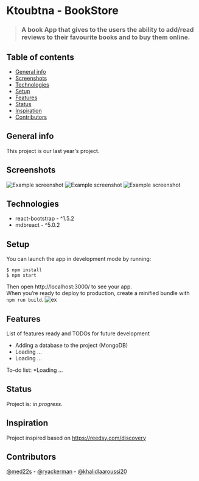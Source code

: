 # Ktoubtna - BookStore
>### A book App that gives to the users the ability to add/read reviews to their favourite books and to buy them online.
## Table of contents
* [General info](#general-info)
* [Screenshots](#screenshots)
* [Technologies](#technologies)
* [Setup](#setup)
* [Features](#features)
* [Status](#status)
* [Inspiration](#inspiration)
* [Contributors](#contributors)

## General info
This project is our last year's project.

## Screenshots
![Example screenshot](https://i.ibb.co/mT975LT/project-1.png)
![Example screenshot](https://i.ibb.co/s6ptdYg/read-more-page.jpg)
![Example screenshot](https://i.ibb.co/5BRDvvk/hove-book.jpg)

## Technologies
* react-bootstrap - ^1.5.2
* mdbreact - ^5.0.2

## Setup
You can launch the app in development mode by running:
```shell
$ npm install
$ npm start
```
Then open http://localhost:3000/ to see your app.<br/>
When you’re ready to deploy to production, create a minified bundle with `npm run build`.
![ex](https://camo.githubusercontent.com/506a5a0a33aebed2bf0d24d3999af7f582b31808/687474703a2f2f692e696d6775722e636f6d2f616d794e66434e2e706e67)

## Features
List of features ready and TODOs for future development
* Adding a database to the project (MongoDB)
* Loading ...
* Loading ...

To-do list:
*Loading ...

## Status
Project is: _in progress_.

## Inspiration
Project inspired based on https://reedsy.com/discovery

## Contributors

[@med22s](https://github.com/med22s) - [@ryackerman](https://github.com/ryackerman) - [@khalidlaaroussi20](https://github.com/khalidlaaroussi20)

